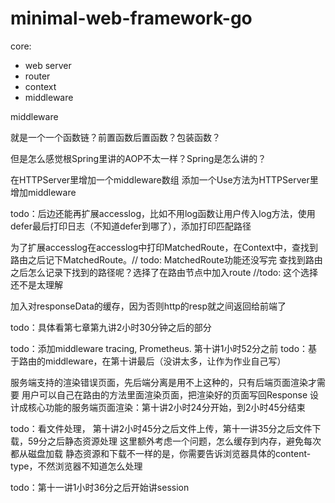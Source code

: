 # minimal-web-framework-go

core:
* web server 
* router 
* context 
* middleware


middleware

就是一个一个函数链？前置函数后置函数？包装函数？

但是怎么感觉根Spring里讲的AOP不太一样？Spring是怎么讲的？


在HTTPServer里增加一个middleware数组
添加一个Use方法为HTTPServer里增加middleware


todo：后边还能再扩展accesslog，比如不用log函数让用户传入log方法，使用defer最后打印日志（不知道defer到哪了），添加打印匹配路径

为了扩展accesslog在accesslog中打印MatchedRoute，在Context中，查找到路由之后记下MatchedRoute。// todo: MatchedRoute功能还没写完
查找到路由之后怎么记录下找到的路径呢？选择了在路由节点中加入route //todo: 这个选择还不是太理解

加入对responseData的缓存，因为否则http的resp就之间返回给前端了

todo：具体看第七章第九讲2小时30分钟之后的部分

todo：添加middleware tracing, Prometheus. 第十讲1小时52分之前
todo：基于路由的middleware，在第十讲最后（没讲太多，让作为作业自己写）


服务端支持的渲染错误页面，先后端分离是用不上这种的，只有后端页面渲染才需要
用户可以自己在路由的方法里面渲染页面，把渲染好的页面写回Response
设计成核心功能的服务端页面渲染：第十讲2小时24分开始，到2小时45分结束


todo：看文件处理， 第十讲2小时45分之后文件上传，第十一讲35分之后文件下载，59分之后静态资源处理
这里额外考虑一个问题，怎么缓存到内存，避免每次都从磁盘加载
静态资源和下载不一样的是，你需要告诉浏览器具体的content-type，不然浏览器不知道怎么处理

todo：第十一讲1小时36分之后开始讲session

